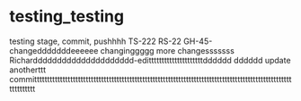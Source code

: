 # testing_testing
testing stage, commit, pushhhh
TS-222
RS-22
GH-45-changedddddddeeeeee
changinggggg
more changesssssss
Richarddddddddddddddddddddd-editttttttttttttttttttttdddddd
dddddd
update
anotherttt
committtttttttttttttttttttttttttttttttttttttttttttttttttttttttttttttttttttttttttttttttttttttttttttttttttttttttttttt

